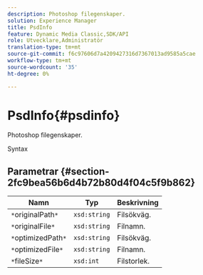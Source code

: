 ```yaml
---
description: Photoshop filegenskaper.
solution: Experience Manager
title: PsdInfo
feature: Dynamic Media Classic,SDK/API
role: Utvecklare,Administratör
translation-type: tm+mt
source-git-commit: f6c97606d7a4209427316d7367013ad9585a5cae
workflow-type: tm+mt
source-wordcount: '35'
ht-degree: 0%

---
```



# PsdInfo{#psdinfo}

Photoshop filegenskaper.

Syntax

## Parametrar {#section-2fc9bea56b6d4b72b80d4f04c5f9b862}

| Namn | Typ | Beskrivning |
|---|---|---|
| `*`originalPath`*` | `xsd:string` | Filsökväg. |
| `*`originalFile`*` | `xsd:string` | Filnamn. |
| `*`optimizedPath`*` | `xsd:string` | Filsökväg. |
| `*`optimizedFile`*` | `xsd:string` | Filnamn. |
| `*`fileSize`*` | `xsd:int` | Filstorlek. |

